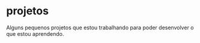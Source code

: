 # projetos
Alguns pequenos projetos que estou trabalhando para poder desenvolver o que estou aprendendo.
